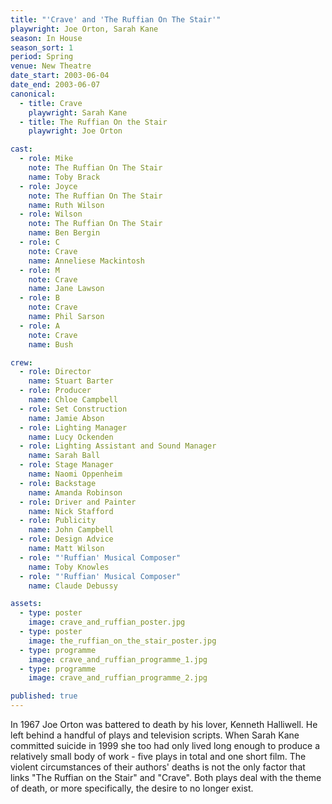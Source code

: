 ```yaml
---
title: "'Crave' and 'The Ruffian On The Stair'"
playwright: Joe Orton, Sarah Kane
season: In House
season_sort: 1
period: Spring
venue: New Theatre
date_start: 2003-06-04
date_end: 2003-06-07
canonical:
  - title: Crave
    playwright: Sarah Kane
  - title: The Ruffian On the Stair
    playwright: Joe Orton

cast:
  - role: Mike
    note: The Ruffian On The Stair
    name: Toby Brack
  - role: Joyce
    note: The Ruffian On The Stair
    name: Ruth Wilson
  - role: Wilson
    note: The Ruffian On The Stair
    name: Ben Bergin
  - role: C
    note: Crave
    name: Anneliese Mackintosh
  - role: M
    note: Crave
    name: Jane Lawson
  - role: B
    note: Crave
    name: Phil Sarson
  - role: A
    note: Crave
    name: Bush

crew:
  - role: Director
    name: Stuart Barter
  - role: Producer
    name: Chloe Campbell
  - role: Set Construction
    name: Jamie Abson
  - role: Lighting Manager
    name: Lucy Ockenden
  - role: Lighting Assistant and Sound Manager
    name: Sarah Ball
  - role: Stage Manager
    name: Naomi Oppenheim
  - role: Backstage
    name: Amanda Robinson
  - role: Driver and Painter
    name: Nick Stafford
  - role: Publicity
    name: John Campbell
  - role: Design Advice
    name: Matt Wilson
  - role: "'Ruffian' Musical Composer"
    name: Toby Knowles
  - role: "'Ruffian' Musical Composer"
    name: Claude Debussy

assets:
  - type: poster
    image: crave_and_ruffian_poster.jpg
  - type: poster
    image: the_ruffian_on_the_stair_poster.jpg
  - type: programme
    image: crave_and_ruffian_programme_1.jpg
  - type: programme
    image: crave_and_ruffian_programme_2.jpg

published: true
---
```


In 1967 Joe Orton was battered to death by his lover, Kenneth Halliwell. He left behind a handful of plays and television scripts. When Sarah Kane committed suicide in 1999 she too had only lived long enough to produce a relatively small body of work - five plays in total and one short film. The violent circumstances of their authors' deaths is not the only factor that links "The Ruffian on the Stair" and "Crave". Both plays deal with the theme of death, or more specifically, the desire to no longer exist.
